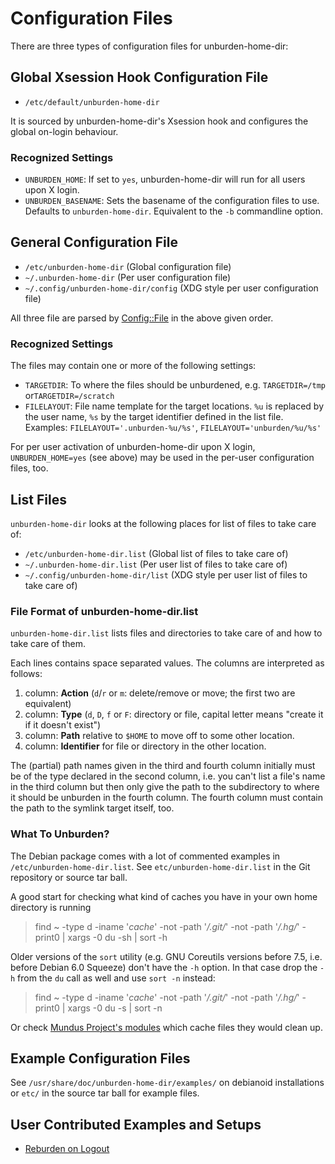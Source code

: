 Configuration Files
===================

There are three types of configuration files for unburden-home-dir:

Global Xsession Hook Configuration File
---------------------------------------

* `/etc/default/unburden-home-dir`

It is sourced by unburden-home-dir's Xsession hook and configures the
global on-login behaviour.

### Recognized Settings

* `UNBURDEN_HOME`: If set to `yes`, unburden-home-dir will run for all
  users upon X login.
* `UNBURDEN_BASENAME`: Sets the basename of the configuration files to
  use. Defaults to `unburden-home-dir`. Equivalent to the `-b`
  commandline option.

General Configuration File
--------------------------

* `/etc/unburden-home-dir` (Global configuration file)
* `~/.unburden-home-dir` (Per user configuration file)
* `~/.config/unburden-home-dir/config` (XDG style per user
  configuration file)

All three file are parsed by
[Config::File](http://metacpan.org/release/Config-File/) in the above
given order.

### Recognized Settings

The files may contain one or more of the following settings:

* `TARGETDIR`: To where the files should be unburdened,
  e.g. `TARGETDIR=/tmp` or`TARGETDIR=/scratch`
* `FILELAYOUT`: File name template for the target locations. `%u` is
  replaced by the user name, `%s` by the target identifier defined in
  the list file. Examples: `FILELAYOUT='.unburden-%u/%s'`,
  `FILELAYOUT='unburden/%u/%s'`

For per user activation of unburden-home-dir upon X login,
`UNBURDEN_HOME=yes` (see above) may be used in the per-user
configuration files, too.

List Files
----------

`unburden-home-dir` looks at the following places for list of files to
take care of:

* `/etc/unburden-home-dir.list` (Global list of files to take care of)
* `~/.unburden-home-dir.list` (Per user list of files to take care of)
* `~/.config/unburden-home-dir/list` (XDG style per user list of files
  to take care of)

### File Format of unburden-home-dir.list

`unburden-home-dir.list` lists files and directories to take care of and
how to take care of them.

Each lines contains space separated values. The columns are
interpreted as follows:


1. column: **Action** (`d`/`r` or `m`: delete/remove or move; the
           first two are equivalent)
2. column: **Type** (`d`, `D`, `f` or `F`: directory or file, capital
           letter means "create it if it doesn't exist")
3. column: **Path** relative to `$HOME` to move off to some other
           location.
4. column: **Identifier** for file or directory in the other
           location.

The (partial) path names given in the third and fourth column
initially must be of the type declared in the second column, i.e. you
can't list a file's name in the third column but then only give the
path to the subdirectory to where it should be unburden in the fourth
column. The fourth column must contain the path to the symlink target
itself, too.

### What To Unburden?

The Debian package comes with a lot of commented examples in
`/etc/unburden-home-dir.list`. See `etc/unburden-home-dir.list` in the
Git repository or source tar ball.

A good start for checking what kind of caches you have in your own
home directory is running

> find ~ -type d -iname '*cache*' -not -path '*/.git/*' -not -path '*/.hg/*' -print0 | xargs -0 du -sh | sort -h

Older versions of the `sort` utility (e.g. GNU Coreutils versions
before 7.5, i.e. before Debian 6.0 Squeeze) don't have the `-h`
option. In that case drop the `-h` from the `du` call as well and use
`sort -n` instead:

> find ~ -type d -iname '*cache*' -not -path '*/.git/*' -not -path '*/.hg/*' -print0 | xargs -0 du -s | sort -n

Or check [Mundus Project's modules](http://files.mundusproject.org/)
which cache files they would clean up.

Example Configuration Files
---------------------------

See `/usr/share/doc/unburden-home-dir/examples/` on debianoid
installations or `etc/` in the source tar ball for example files.

User Contributed Examples and Setups
------------------------------------

* [Reburden on Logout](http://www.mancoosi.org/~abate/unburden-my-home-dir#comment-299)

